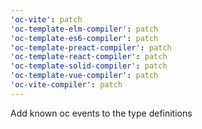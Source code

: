 ```yaml
---
'oc-vite': patch
'oc-template-elm-compiler': patch
'oc-template-es6-compiler': patch
'oc-template-preact-compiler': patch
'oc-template-react-compiler': patch
'oc-template-solid-compiler': patch
'oc-template-vue-compiler': patch
'oc-vite-compiler': patch
---
```


Add known oc events to the type definitions
